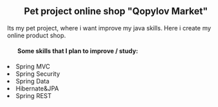 <h2 align=center>Pet project online shop "Qopylov Market"</h2>

Its my pet project, where i want improve my java skills. Here i create my online product shop.

<h4><ul>Some skills that I plan to improve / study:</ul></h4>
  <li>Spring MVC</li>
  <li>Spring Security</li>
  <li>Spring Data</li>
  <li>Hibernate&JPA</li>
  <li>Spring REST</li>
